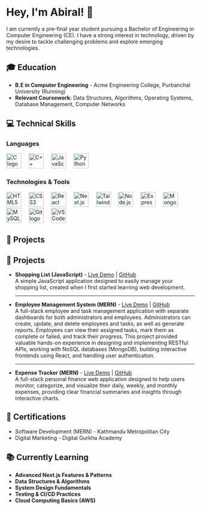 <h1 align="left">Hey, I'm Abiral! 👋</h1>

<p align="left">
  I am currently a pre-final year student pursuing a Bachelor of Engineering in Computer Engineering (CE). I have a strong interest in technology, driven by my desire to tackle challenging problems and explore emerging technologies.
</p>

<h2>🎓 Education</h2>

<ul>
  <li><strong>B.E in Computer Engineering</strong> - Acme Engineering College, Purbanchal University (Running)</li>
  <li><strong>Relevant Coursework:</strong> Data Structures, Algorithms, Operating Systems, Database Management, Computer Networks</li>
</ul>

<h2>💻 Technical Skills</h2>

<h3 align="left">Languages</h3>
<div align="left">
  <img src="https://cdn.jsdelivr.net/gh/devicons/devicon/icons/c/c-original.svg" height="40" alt="C logo" />
  <img width="12" />
  <img src="https://cdn.jsdelivr.net/gh/devicons/devicon/icons/cplusplus/cplusplus-original.svg" height="40" alt="C++ logo" />
  <img width="12" />
  <img src="https://cdn.jsdelivr.net/gh/devicons/devicon/icons/javascript/javascript-original.svg" height="40" alt="JavaScript logo" />
  <img width="12" />
  <img src="https://cdn.jsdelivr.net/gh/devicons/devicon/icons/python/python-original.svg" height="40" alt="Python logo" />
</div>

<h3 align="left">Technologies & Tools</h3>
<div align="left">
  <img src="https://cdn.jsdelivr.net/gh/devicons/devicon/icons/html5/html5-original.svg" height="40" alt="HTML5 logo" />
  <img width="12" />
  <img src="https://cdn.jsdelivr.net/gh/devicons/devicon/icons/css3/css3-original.svg" height="40" alt="CSS3 logo" />
  <img width="12" />
  <img src="https://cdn.jsdelivr.net/gh/devicons/devicon/icons/react/react-original.svg" height="40" alt="React logo" />
  <img width="12" />
  <img src="https://cdn.jsdelivr.net/gh/devicons/devicon/icons/nextjs/nextjs-original.svg" height="40" alt="Next.js logo" />
  <img width="12" />
  <img src="https://cdn.jsdelivr.net/gh/devicons/devicon/icons/tailwindcss/tailwindcss-original-wordmark.svg" height="40" alt="TailwindCSS logo" />
  <img width="12" />
  <img src="https://cdn.jsdelivr.net/gh/devicons/devicon/icons/nodejs/nodejs-original.svg" height="40" alt="Node.js logo" />
  <img width="12" />
  <img src="https://cdn.jsdelivr.net/gh/devicons/devicon/icons/express/express-original.svg" height="40" alt="Express.js logo" />
  <img width="12" />
  <img src="https://cdn.jsdelivr.net/gh/devicons/devicon/icons/mongodb/mongodb-original.svg" height="40" alt="MongoDB logo" />
  <img width="12" />
  <img src="https://cdn.jsdelivr.net/gh/devicons/devicon/icons/mysql/mysql-original.svg" height="40" alt="MySQL logo" />
  <img width="12" />
  <img src="https://cdn.jsdelivr.net/gh/devicons/devicon/icons/git/git-original.svg" height="40" alt="Git logo" />
  <img width="12" />
  <img src="https://cdn.jsdelivr.net/gh/devicons/devicon/icons/vscode/vscode-original.svg" height="40" alt="VS Code logo" />
</div>

<h2>🚀 Projects</h2>

<h2>🚀 Projects</h2>

<ul>
  <li>
    <strong>Shopping List (JavaScript)</strong> - <a href="https://shopping-lists-two.vercel.app/">Live Demo</a> | <a href="#">GitHub</a><br>
    A simple JavaScript application designed to easily manage your shopping list, created when I first started learning web development.
    <hr>
  </li>
  <li>
    <strong>Employee Management System (MERN)</strong> - <a href="https://ems-frontend-nak7.onrender.com/">Live Demo</a> | <a href="https://github.com/abiralrajbhandari/employee-management-system">GitHub</a><br>
    A full-stack employee and task management application with separate dashboards for both administrators and employees. Administrators can create, update, and delete employees and tasks, as well as generate reports. Employees can view their assigned tasks, mark them as complete or failed, and track their progress. This project provided valuable hands-on experience in designing and implementing RESTful APIs, working with NoSQL databases (MongoDB), building interactive frontends using React, and handling user authentication.
    <hr>
  </li>
  <li>
    <strong>Expense Tracker (MERN)</strong> - <a href="https://expense-tracker-frontend-ekor.onrender.com/login">Live Demo</a> | <a href="#">GitHub</a><br>
      A full-stack personal finance web application designed to help users monitor, categorize, and visualize their daily, weekly, and monthly expenses, providing clear financial summaries and insights through interactive charts.
  </li>
</ul>


<h2>🏅 Certifications</h2>

<ul>
  <li>Software Development (MERN) - Kathmandu Metropolitan City </li>
  <li>Digital Marketing - Digital Gurkha Academy </li>
</ul>

<h2>📚 Currently Learning</h2>

<ul>
  <li><strong>Advanced Next.js Features & Patterns</strong></li>
  <li><strong>Data Structures & Algorithms</strong></li>
  <li><strong>System Design Fundamentals</strong></li>
  <li><strong>Testing & CI/CD Practices</strong></li>
  <li><strong>Cloud Computing Basics (AWS)</strong></li>
</ul>




